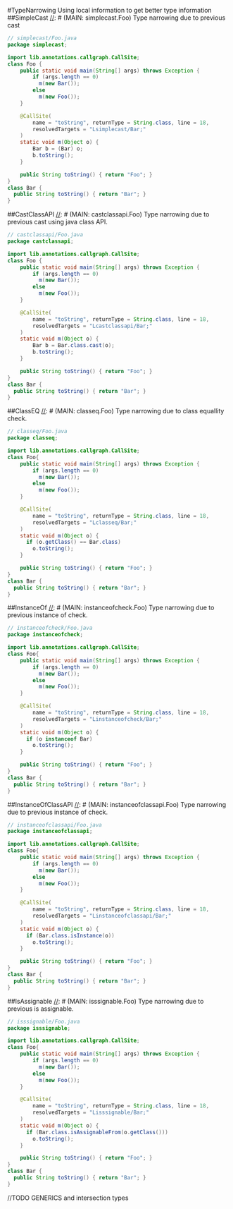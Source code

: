 #TypeNarrowing
Using local information to get better type information
##SimpleCast
[//]: # (MAIN: simplecast.Foo)
Type narrowing due to previous cast
```java
// simplecast/Foo.java
package simplecast;

import lib.annotations.callgraph.CallSite;
class Foo {
    public static void main(String[] args) throws Exception {
        if (args.length == 0) 
          m(new Bar());
        else 
          m(new Foo());
    }

    @CallSite(
        name = "toString", returnType = String.class, line = 18,
        resolvedTargets = "Lsimplecast/Bar;"
    )
    static void m(Object o) {
        Bar b = (Bar) o;
        b.toString();
    }

    public String toString() { return "Foo"; }
}
class Bar {
  public String toString() { return "Bar"; }
}

```
[//]: # (END)

##CastClassAPI
[//]: # (MAIN: castclassapi.Foo)
Type narrowing due to previous cast using java class API.
```java
// castclassapi/Foo.java
package castclassapi;

import lib.annotations.callgraph.CallSite;
class Foo {
    public static void main(String[] args) throws Exception {
        if (args.length == 0) 
          m(new Bar());
        else 
          m(new Foo());
    }

    @CallSite(
        name = "toString", returnType = String.class, line = 18,
        resolvedTargets = "Lcastclassapi/Bar;"
    )
    static void m(Object o) {
        Bar b = Bar.class.cast(o);
        b.toString();
    }

    public String toString() { return "Foo"; }
}
class Bar {
  public String toString() { return "Bar"; }
}

```
[//]: # (END)

##ClassEQ
[//]: # (MAIN: classeq.Foo)
Type narrowing due to class equallity check.
```java
// classeq/Foo.java
package classeq;

import lib.annotations.callgraph.CallSite;
class Foo{ 
    public static void main(String[] args) throws Exception {
        if (args.length == 0) 
          m(new Bar());
        else 
          m(new Foo());
    }

    @CallSite(
        name = "toString", returnType = String.class, line = 18,
        resolvedTargets = "Lclasseq/Bar;"
    )
    static void m(Object o) {
      if (o.getClass() == Bar.class)
        o.toString();
    }

    public String toString() { return "Foo"; }
}
class Bar {
  public String toString() { return "Bar"; }
}

```
[//]: # (END)


##InstanceOf
[//]: # (MAIN: instanceofcheck.Foo)
Type narrowing due to previous instance of check.
```java
// instanceofcheck/Foo.java
package instanceofcheck;

import lib.annotations.callgraph.CallSite;
class Foo{ 
    public static void main(String[] args) throws Exception {
        if (args.length == 0) 
          m(new Bar());
        else 
          m(new Foo());
    }

    @CallSite(
        name = "toString", returnType = String.class, line = 18,
        resolvedTargets = "Linstanceofcheck/Bar;"
    )
    static void m(Object o) {
      if (o instanceof Bar)
        o.toString();
    }

    public String toString() { return "Foo"; }
}
class Bar {
  public String toString() { return "Bar"; }
}

```
[//]: # (END)

##InstanceOfClassAPI
[//]: # (MAIN: instanceofclassapi.Foo)
Type narrowing due to previous instance of check.
```java
// instanceofclassapi/Foo.java
package instanceofclassapi;

import lib.annotations.callgraph.CallSite;
class Foo{ 
    public static void main(String[] args) throws Exception {
        if (args.length == 0) 
          m(new Bar());
        else 
          m(new Foo());
    }

    @CallSite(
        name = "toString", returnType = String.class, line = 18,
        resolvedTargets = "Linstanceofclassapi/Bar;"
    )
    static void m(Object o) {
      if (Bar.class.isInstance(o))
        o.toString();
    }

    public String toString() { return "Foo"; }
}
class Bar {
  public String toString() { return "Bar"; }
}

```
[//]: # (END)


##IsAssignable
[//]: # (MAIN: isssignable.Foo)
Type narrowing due to previous is assignable.
```java
// isssignable/Foo.java
package isssignable;

import lib.annotations.callgraph.CallSite;
class Foo{ 
    public static void main(String[] args) throws Exception {
        if (args.length == 0) 
          m(new Bar());
        else 
          m(new Foo());
    }

    @CallSite(
        name = "toString", returnType = String.class, line = 18,
        resolvedTargets = "Lisssignable/Bar;"
    )
    static void m(Object o) {
      if (Bar.class.isAssignableFrom(o.getClass()))
        o.toString();
    }

    public String toString() { return "Foo"; }
}
class Bar {
  public String toString() { return "Bar"; }
}

```
[//]: # (END)

//TODO GENERICS and intersection types